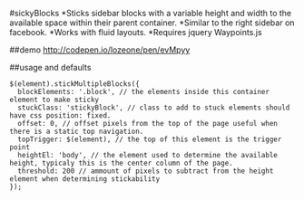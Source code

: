 #sickyBlocks
*Sticks sidebar blocks with a variable height and width to the available space within their parent container.
*Similar to the right sidebar on facebook.
*Works with fluid layouts.
*Requires jquery Waypoints.js

##demo
http://codepen.io/lozeone/pen/evMpyy

##usage and defaults
```
$(element).stickMultipleBlocks({
  blockElements: '.block', // the elements inside this container element to make sticky
  stuckClass: 'stickyBlock', // class to add to stuck elements should have css position: fixed.
  offset: 0, // offset pixels from the top of the page useful when there is a static top navigation.
  topTrigger: $(element), // the top of this element is the trigger point
  heightEl: 'body', // the element used to determine the available height, typicaly this is the center column of the page.
  threshold: 200 // ammount of pixels to subtract from the height element when determining stickability
});
```

